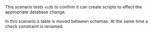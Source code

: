 This scenario tests `vcdb` to confirm it can create scripts to effect the appropriate database change.

In this scenario a table is moved between schemas. At the same time a check constraint is renamed.